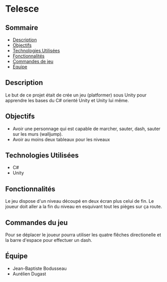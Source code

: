 # Telesce

## Sommaire
- [Description](#description)
- [Objectifs](#Objectifs)
- [Technologies Utilisées](#technologies-utilisées)
- [Fonctionnalités](#fonctionnalités)
- [Commandes de jeu](#commandes-de-jeu)
- [Équipe](#équipe)

## Description
Le but de ce projet était de crée un jeu (platformer) sous Unity pour apprendre les bases du C# orienté Unity et Unity lui même.

## Objectifs
- Avoir une personnage qui est capable de marcher, sauter, dash, sauter sur les murs (walljump).
- Avoir au moins deux tableaux pour les niveaux 


## Technologies Utilisées
- C#
- Unity


## Fonctionnalités
Le jeu dispose d'un niveau découpé en deux écran plus celui de fin. Le joueur doit aller a la fin du niveau en esquivant tout les pièges sur ça route.

## Commandes du jeu
Pour se déplacer le joueur pourra utiliser les quatre flêches directionelle et la barre d'espace pour effectuer un dash.


## Équipe
- Jean-Baptiste Bodusseau
- Aurélien Dugast
